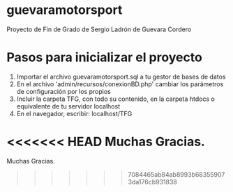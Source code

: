 # guevaramotorsport
Proyecto de Fin de Grado de Sergio Ladrón de Guevara Cordero

# Pasos para inicializar el proyecto
1. Importar el archivo guevaramotorsport.sql a tu gestor de bases de datos
2. En el archivo 'admin/recursos/conexionBD.php' cambiar los parámetros de configuración por los propios
3. Incluir la carpeta TFG, con todo su contenido, en la carpeta htdocs o equivalente de tu servidor localhost
4. En el navegador, escribir: localhost/TFG


<<<<<<< HEAD
Muchas Gracias.
=======
Muchas Gracias.
>>>>>>> 7084465ab84ab8993b683559073da176cb931838
